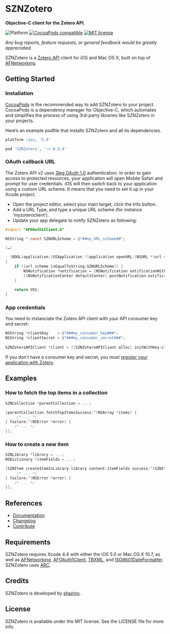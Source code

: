 # SZNZotero

**Objective-C client for the Zotero API.**

![Platform](https://img.shields.io/cocoapods/p/SZNZotero.svg)
[![CocoaPods compatible](https://img.shields.io/cocoapods/v/SZNZotero.svg)](https://cocoapods.org/pods/SZNZotero)
[![MIT license](http://img.shields.io/badge/license-MIT-blue.svg)](https://github.com/shazino/SZNZotero/raw/master/LICENSE)

_Any bug reports, feature requests, or general feedback would be greatly appreciated._

SZNZotero is a [Zotero API](http://www.zotero.org/support/dev/server_api/v2/start) client for iOS and Mac OS X, built on top of [AFNetworking](http://www.github.com/AFNetworking/AFNetworking).

## Getting Started

### Installation

[CocoaPods](http://cocoapods.org) is the recommended way to add SZNZotero to your project. CocoaPods is a dependency manager for Objective-C, which automates and simplifies the process of using 3rd-party libraries like SZNZotero in your projects.

Here’s an example podfile that installs SZNZotero and all its dependencies. 

```ruby
platform :ios, '5.0'

pod 'SZNZotero', '~> 0.3.4'
```

### OAuth callback URL

The Zotero API v2 uses [3leg OAuth 1.0](http://www.zotero.org/support/dev/server_api/v2/oauth) authentication. In order to gain access to protected resources, your application will open Mobile Safari and prompt for user credentials. iOS will then switch back to your application using a custom URL scheme. It means that you need to set it up in your Xcode project.

- Open the project editor, select your main target, click the Info button.
- Add a URL Type, and type a unique URL scheme (for instance ’myzoteroclient’).
- Update your app delegate to notify SZNZotero as following:

```objective-c
#import "AFOAuth1Client.h"

NSString * const SZNURLScheme = @"##my_URL_scheme##";

(…)

- (BOOL)application:(UIApplication *)application openURL:(NSURL *)url sourceApplication:(NSString *)sourceApplication annotation:(id)annotation
{
    if ([url.scheme isEqualToString:SZNURLScheme]) {
        NSNotification *notification = [NSNotification notificationWithName:kAFApplicationLaunchedWithURLNotification object:nil userInfo:@{kAFApplicationLaunchOptionsURLKey: url}];
        [[NSNotificationCenter defaultCenter] postNotification:notification];
    }
    
    return YES;
}
```

### App credentials

You need to instanciate the Zotero API client with your API consumer key and secret:

```objective-c
NSString *clientKey    = @"###my_consumer_key###";
NSString *clientSecret = @"###my_consumer_secret###";
    
SZNZoteroAPIClient *client = [[SZNZoteroAPIClient alloc] initWithKey:clientKey secret:clientSecret URLScheme:SZNURLScheme];
```

If you don’t have a consumer key and secret, you must [register your application with Zotero](http://www.zotero.org/oauth/apps).


## Examples

### How to fetch the top items in a collection

```objective-c
SZNCollection *parentCollection = ...;

[parentCollection fetchTopItemsSuccess:^(NSArray *items) {
     /* ... */
} failure:^(NSError *error) {
    /* ... */
}];
```

### How to create a new item

```objective-c
SZNLibrary *library = ...;
NSDictionary *itemFields = ...;

[SZNItem createItemInLibrary:library content:itemFields success:^(SZNItem *newItem) {
     /* ... */
} failure:^(NSError *error) {
    /* ... */
}];
```

## References

- [Documentation](http://cocoadocs.org/docsets/SZNZotero/)
- [Changelog](https://github.com/shazino/SZNZotero/wiki/Changelog)
- [Contribute](https://github.com/shazino/SZNZotero/blob/master/CONTRIBUTING.md)

## Requirements

SZNZotero requires Xcode 4.4 with either the iOS 5.0 or Mac OS X 10.7, as well as [AFNetworking](https://github.com/AFNetworking/AFNetworking), [AFOAuth1Client](https://github.com/AFNetworking/AFOAuth1Client), [TBXML](http://www.tbxml.co.uk/TBXML/TBXML_Free.html), and [ISO8601DateFormatter](https://bitbucket.org/boredzo/iso-8601-parser-unparser/). SZNZotero uses [ARC](https://developer.apple.com/library/ios/#releasenotes/ObjectiveC/RN-TransitioningToARC/Introduction/Introduction.html).

## Credits

SZNZotero is developed by [shazino](http://www.shazino.com).

## License

SZNZotero is available under the MIT license. See the LICENSE file for more info.
